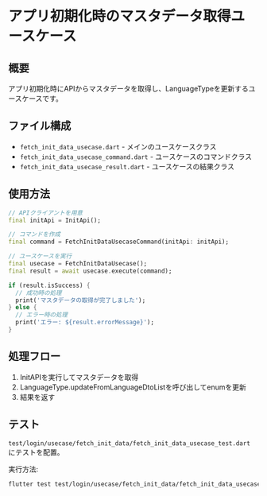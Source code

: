 # アプリ初期化時のマスタデータ取得ユースケース

## 概要
アプリ初期化時にAPIからマスタデータを取得し、LanguageTypeを更新するユースケースです。

## ファイル構成
- `fetch_init_data_usecase.dart` - メインのユースケースクラス
- `fetch_init_data_usecase_command.dart` - ユースケースのコマンドクラス
- `fetch_init_data_usecase_result.dart` - ユースケースの結果クラス

## 使用方法

```dart
// APIクライアントを用意
final initApi = InitApi();

// コマンドを作成
final command = FetchInitDataUsecaseCommand(initApi: initApi);

// ユースケースを実行
final usecase = FetchInitDataUsecase();
final result = await usecase.execute(command);

if (result.isSuccess) {
  // 成功時の処理
  print('マスタデータの取得が完了しました');
} else {
  // エラー時の処理
  print('エラー: ${result.errorMessage}');
}
```

## 処理フロー
1. InitAPIを実行してマスタデータを取得
2. LanguageType.updateFromLanguageDtoListを呼び出してenumを更新
3. 結果を返す

## テスト
`test/login/usecase/fetch_init_data/fetch_init_data_usecase_test.dart` にテストを配置。

実行方法:
```bash
flutter test test/login/usecase/fetch_init_data/fetch_init_data_usecase_test.dart
```
